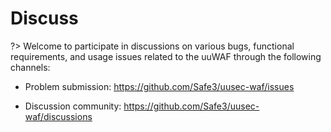 # Discuss
?> Welcome to participate in discussions on various bugs, functional requirements, and usage issues related to the uuWAF through the following channels:

- Problem submission: https://github.com/Safe3/uusec-waf/issues

- Discussion community: https://github.com/Safe3/uusec-waf/discussions

